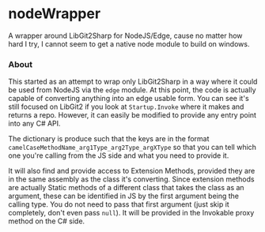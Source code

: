 # nodeWrapper
A wrapper around LibGit2Sharp for NodeJS/Edge, cause no matter how hard I try, I cannot seem to get a native node module to build on windows.

### About
This started as an attempt to wrap only LibGit2Sharp in a way where it could be used from NodeJS via the `edge` module. At this point,
the code is actually capable of converting anything into an edge usable form. You can see it's still focused on LibGit2 if you look at
`Startup.Invoke` where it makes and returns a repo. However, it can easily be modified to provide any entry point into any C# API.

The dictionary is produce such that the keys are in the format `camelCaseMethodName_arg1Type_arg2Type_argXType` so that you can tell which one
you're calling from the JS side and what you need to provide it.

It will also find and provide access to Extension Methods, provided they are in the same assembly as the class it's converting. Since extension
methods are actually Static methods of a different class that takes the class as an argument, these can be identified in JS by the first argument
being the calling type. You do not need to pass that first argument (just skip it completely, don't even pass `null`). It will be provided in the
Invokable proxy method on the C# side.
